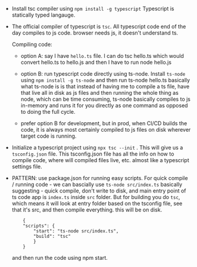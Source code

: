 

- Install tsc compiler using `npm install -g typescript` Typescript is statically typed langauge. 


- The official compiler of typescript is `tsc`. All typescript code end of the day compiles to js code. browser needs js, it doesn't understand ts. 

    Compiling code: 

    - option A: say I have `hello.ts` file. I can do tsc hello.ts which would convert hello.ts to hello.js and then I have to run node hello.js

    - option B: run typescript code directly using ts-node. Install `ts-node` using `npm install -g ts-node` and then run ts-node hello.ts 
    basically what ts-node is is that instead of having me to compile a ts file, have that live all in disk as js files and then running the whole thing as node, which can
    be time consuming, ts-node basically compiles to js in-memory and runs it for you directly as one command as opposed to doing the full cycle. 

    - prefer option B for development, but in prod, when CI/CD builds the code, it is always most certainly compiled to js files on disk wherever target code is running. 

- Initialize a typescript project using  `npx tsc --init` . This will give us a `tsconfig.json` file. This tsconfig.json file has all the info on how to compile code, 
where will compiled files live, etc. almost like a typescript settings file. 

- PATTERN: use package.json for running easy scripts. For quick compile / running code - we can bascially use `ts-node src/index.ts` basically suggesting - quick compile, don't write to disk, and main entry point of ts code app is `index.ts` inside `src` folder. But for building you do `tsc`, which means it will look at entry folder based on the 
tsconfig file, see that it's src, and then compile everything. this will be on disk. 
    ```
        {
        "scripts": {
            "start": "ts-node src/index.ts",
            "build": "tsc"
            }
        }
    ```
    and then run the code using npm start. 
